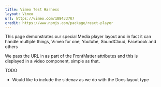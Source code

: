 ```yaml
---
title: Vimeo Test Harness
layout: Vimeo
url: https://vimeo.com/188433707
credit: https://www.npmjs.com/package/react-player
---
```


This page demonstrates our special Media player layout and in fact it can handle multiple things, Vimeo for one, Youtube, SoundCloud, Facebook and others

We pass the URL in as part of the FrontMatter attributes and this is displayed in a video component, simple as that.

TODO

* Would like to include the sidenav as we do with the Docs layout type